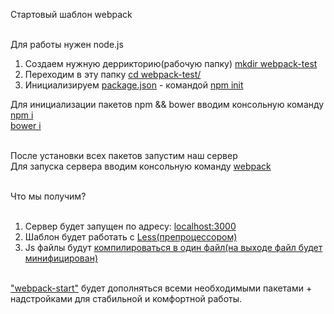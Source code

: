 Стартовый шаблон webpack<br><br>

Для работы нужен node.js<br>

1. Создаем нужную деррикторию(рабочую папку) <a href="">mkdir webpack-test</a><br>
2. Переходим в эту папку <a href="">cd webpack-test/</a><br>
3. Инициализируем <a href="">package.json</a> - командой <a href="">npm init</a><br>

Для инициализации пакетов npm && bower вводим консольную команду<br>
<a href="">npm i</a><br>
<a href="">bower i</a><br><br>

После установки всех пакетов запустим наш сервер<br>
Для запуска сервера вводим консольную команду <a href="">webpack</a><br><br>

Что мы получим?<br><br>

1. Сервер будет запущен по адресу: <a href="">localhost:3000</a><br>
2. Шаблон будет работать с <a href="">Less(препроцессором)</a><br>
3. Js файлы будут <a href="">компилироваться в один файл(на выходе файл будет минифицирован)</a><br><br>

<a href="">"webpack-start"</a> будет дополняться всеми необходимыми пакетами + надстройками для стабильной и комфортной работы.

